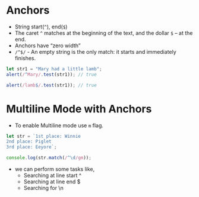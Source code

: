 # Anchors

- String start(`^`), end(`$`)
- The caret `^` matches at the beginning of the text, and the dollar `$` – at the end.
- Anchors have “zero width”
- `/^$/` - An empty string is the only match: it starts and immediately finishes.

```js
let str1 = "Mary had a little lamb";
alert(/^Mary/.test(str1)); // true

alert(/lamb$/.test(str1)); // true
```

# Multiline Mode with Anchors

- To enable Multiline mode use `m` flag.

```js
let str = `1st place: Winnie
2nd place: Piglet
3rd place: Eeyore`;

console.log(str.match(/^\d/gm));
```

- we can perform some tasks like,
  - Searching at line start ^
  - Searching at line end $
  - Searching for \n
